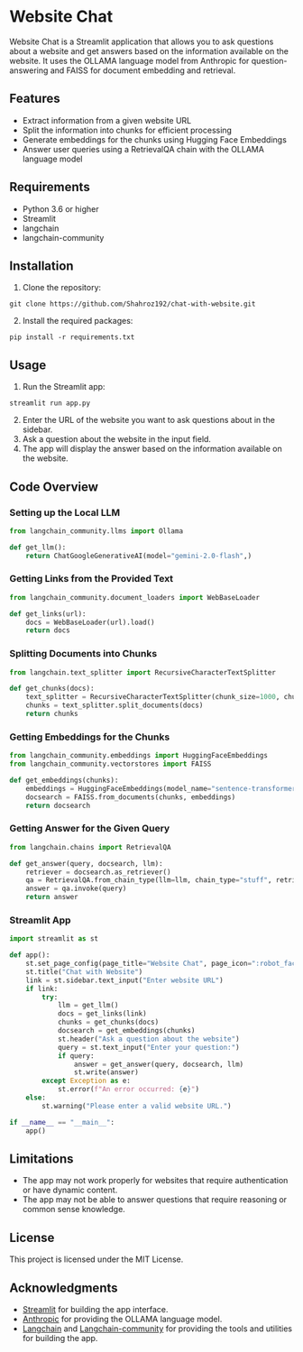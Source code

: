 # Website Chat

Website Chat is a Streamlit application that allows you to ask questions about a website and get answers based on the information available on the website. It uses the OLLAMA language model from Anthropic for question-answering and FAISS for document embedding and retrieval.

## Features

- Extract information from a given website URL
- Split the information into chunks for efficient processing
- Generate embeddings for the chunks using Hugging Face Embeddings
- Answer user queries using a RetrievalQA chain with the OLLAMA language model

## Requirements

- Python 3.6 or higher
- Streamlit
- langchain
- langchain-community

## Installation

1. Clone the repository:
```
git clone https://github.com/Shahroz192/chat-with-website.git
```
2. Install the required packages:
```
pip install -r requirements.txt
```

## Usage

1. Run the Streamlit app:
```
streamlit run app.py
```
2. Enter the URL of the website you want to ask questions about in the sidebar.
3. Ask a question about the website in the input field.
4. The app will display the answer based on the information available on the website.


## Code Overview

### Setting up the Local LLM
```python
from langchain_community.llms import Ollama

def get_llm():
    return ChatGoogleGenerativeAI(model="gemini-2.0-flash",)

```

### Getting Links from the Provided Text
```python
from langchain_community.document_loaders import WebBaseLoader

def get_links(url):
    docs = WebBaseLoader(url).load()
    return docs
```

### Splitting Documents into Chunks
```python
from langchain.text_splitter import RecursiveCharacterTextSplitter

def get_chunks(docs):
    text_splitter = RecursiveCharacterTextSplitter(chunk_size=1000, chunk_overlap=200)
    chunks = text_splitter.split_documents(docs)
    return chunks
```

### Getting Embeddings for the Chunks
```python
from langchain_community.embeddings import HuggingFaceEmbeddings
from langchain_community.vectorstores import FAISS

def get_embeddings(chunks):
    embeddings = HuggingFaceEmbeddings(model_name="sentence-transformers/all-MiniLM-L6-v2")
    docsearch = FAISS.from_documents(chunks, embeddings)
    return docsearch
```

### Getting Answer for the Given Query
```python
from langchain.chains import RetrievalQA

def get_answer(query, docsearch, llm):
    retriever = docsearch.as_retriever()
    qa = RetrievalQA.from_chain_type(llm=llm, chain_type="stuff", retriever=retriever)
    answer = qa.invoke(query)
    return answer
```

### Streamlit App
```python
import streamlit as st

def app():
    st.set_page_config(page_title="Website Chat", page_icon=":robot_face:")
    st.title("Chat with Website")
    link = st.sidebar.text_input("Enter website URL")
    if link:
        try:
            llm = get_llm()
            docs = get_links(link)
            chunks = get_chunks(docs)
            docsearch = get_embeddings(chunks)
            st.header("Ask a question about the website")
            query = st.text_input("Enter your question:")
            if query:
                answer = get_answer(query, docsearch, llm)
                st.write(answer)
        except Exception as e:
            st.error(f"An error occurred: {e}")
    else:
        st.warning("Please enter a valid website URL.")

if __name__ == "__main__":
    app()
```

## Limitations

- The app may not work properly for websites that require authentication or have dynamic content.
- The app may not be able to answer questions that require reasoning or common sense knowledge.

## License

This project is licensed under the MIT License.

## Acknowledgments

- [Streamlit](https://streamlit.io/) for building the app interface.
- [Anthropic](https://www.anthropic.com/) for providing the OLLAMA language model.
- [Langchain](https://github.com/hwchase17/langchain) and [Langchain-community](https://github.com/hwchase17/langchain-community) for providing the tools and utilities for building the app.


